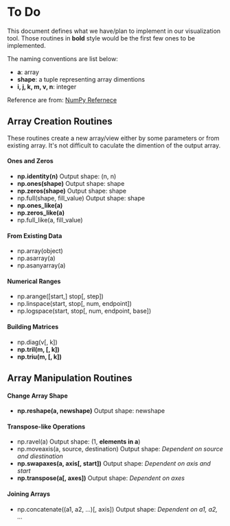 
To Do
=====

This document defines what we have/plan to implement in our visualization tool.
Those routines in **bold** style would be the first few ones to be implemented.

The naming conventions are list below:
* **a**: array
* **shape**: a tuple representing array dimentions
* **i, j, k, m, v, n**: integer

Reference are from: [NumPy Refernece](https://docs.scipy.org/doc/numpy/reference/)

## Array Creation Routines

These routines create a new array/view either by some parameters or from existing array.
It's not difficult to caculate the dimention of the output array.

#### Ones and Zeros

* **np.identity(n)**
  Output shape: (n, n)
* **np.ones(shape)**
  Output shape: shape
* **np.zeros(shape)**
  Output shape: shape
* np.full(shape, fill_value)
  Output shape: shape
* **np.ones_like(a)**
* **np.zeros_like(a)**
* np.full_like(a, fill_value)

#### From Existing Data

* np.array(object)
* np.asarray(a)
* np.asanyarray(a)

#### Numerical Ranges

* np.arange([start,] stop[, step])
* np.linspace(start, stop[, num, endpoint])
* np.logspace(start, stop[, num, endpoint, base])

#### Building Matrices

* np.diag(v[, k])
* **np.tril(m, [, k])**
* **np.triu(m, [, k])**

## Array Manipulation Routines

#### Change Array Shape

* **np.reshape(a, newshape)**
  Output shape: newshape

#### Transpose-like Operations

* np.ravel(a)
  Output shape: (1, __elements in a__)
* np.moveaxis(a, source, destination)
  Output shape: *Dependent on source and diestination*
* **np.swapaxes(a, axis[, start])**
  Output shape: *Dependent on axis and start*
* **np.transpose(a[, axes])**
  Output shape: *Dependent on axes*

#### Joining Arrays

* np.concatenate((a1, a2, ...)[, axis])
  Output shape: *Dependent on a1, a2, ...*

